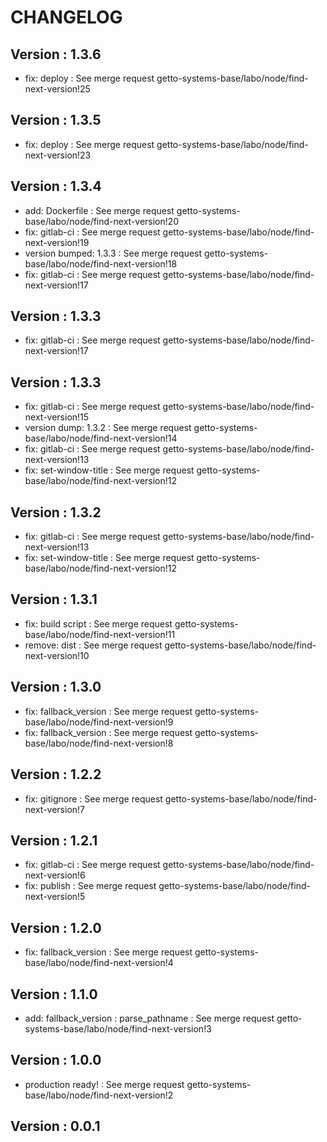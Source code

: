 # CHANGELOG

## Version : 1.3.6

- fix: deploy : See merge request getto-systems-base/labo/node/find-next-version!25


## Version : 1.3.5

- fix: deploy : See merge request getto-systems-base/labo/node/find-next-version!23


## Version : 1.3.4

- add: Dockerfile : See merge request getto-systems-base/labo/node/find-next-version!20
- fix: gitlab-ci : See merge request getto-systems-base/labo/node/find-next-version!19
- version bumped: 1.3.3 : See merge request getto-systems-base/labo/node/find-next-version!18
- fix: gitlab-ci : See merge request getto-systems-base/labo/node/find-next-version!17


## Version : 1.3.3

- fix: gitlab-ci : See merge request getto-systems-base/labo/node/find-next-version!17


## Version : 1.3.3

- fix: gitlab-ci : See merge request getto-systems-base/labo/node/find-next-version!15
- version dump: 1.3.2 : See merge request getto-systems-base/labo/node/find-next-version!14
- fix: gitlab-ci : See merge request getto-systems-base/labo/node/find-next-version!13
- fix: set-window-title : See merge request getto-systems-base/labo/node/find-next-version!12


## Version : 1.3.2

- fix: gitlab-ci : See merge request getto-systems-base/labo/node/find-next-version!13
- fix: set-window-title : See merge request getto-systems-base/labo/node/find-next-version!12


## Version : 1.3.1

- fix: build script : See merge request getto-systems-base/labo/node/find-next-version!11
- remove: dist : See merge request getto-systems-base/labo/node/find-next-version!10


## Version : 1.3.0

- fix: fallback_version : See merge request getto-systems-base/labo/node/find-next-version!9
- fix: fallback_version : See merge request getto-systems-base/labo/node/find-next-version!8


## Version : 1.2.2

- fix: gitignore : See merge request getto-systems-base/labo/node/find-next-version!7


## Version : 1.2.1

- fix: gitlab-ci : See merge request getto-systems-base/labo/node/find-next-version!6
- fix: publish : See merge request getto-systems-base/labo/node/find-next-version!5


## Version : 1.2.0

- fix: fallback_version : See merge request getto-systems-base/labo/node/find-next-version!4


## Version : 1.1.0

- add: fallback_version : parse_pathname : See merge request getto-systems-base/labo/node/find-next-version!3


## Version : 1.0.0

- production ready! : See merge request getto-systems-base/labo/node/find-next-version!2


## Version : 0.0.1


